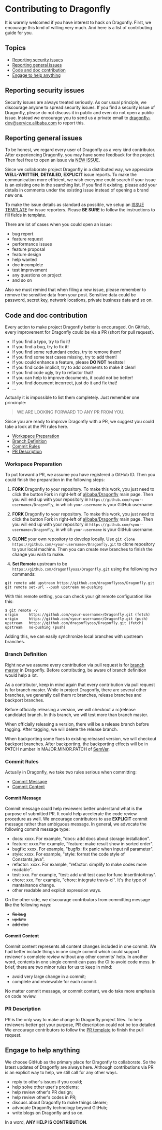 # Contributing to Dragonfly

It is warmly welcomed if you have interest to hack on Dragonfly. First, we encourage this kind of willing very much. And here is a list of contributing guide for you.

## Topics

* [Reporting security issues](#reporting-security-issues)
* [Reporting general issues](#reporting-general-issues)
* [Code and doc contribution](#code-and-doc-contribution)
* [Engage to help anything](#engage-to-help-anything)

## Reporting security issues

Security issues are always treated seriously. As our usual principle, we discourage anyone to spread security issues. If you find a security issue of Dragonfly, please do not discuss it in public and even do not open a public issue. Instead we encourage you to send us a private email to  [dragonfly-dev@service.alibaba.com](mailto:dragonfly-dev@service.alibaba.com) to report this.

## Reporting general issues

To be honest, we regard every user of Dragonfly as a very kind contributor. After experiencing Dragonfly, you may have some feedback for the project. Then feel free to open an issue via [NEW ISSUE](https://github.com/dragonflyoss/Dragonfly/issues/new).

Since we collaborate project Dragonfly in a distributed way, we appreciate **WELL-WRITTEN**, **DETAILED**, **EXPLICIT** issue reports. To make the communication more efficient, we wish everyone could search if your issue is an existing one in the searching list. If you find it existing, please add your details in comments under the existing issue instead of opening a brand new one.

To make the issue details as standard as possible, we setup an [ISSUE TEMPLATE](./.github/ISSUE_TEMPLATE.md) for issue reporters. Please **BE SURE** to follow the instructions to fill fields in template.

There are lot of cases when you could open an issue:

* bug report
* feature request
* performance issues
* feature proposal
* feature design
* help wanted
* doc incomplete
* test improvement
* any questions on project
* and so on

Also we must remind that when filing a new issue, please remember to remove the sensitive data from your post. Sensitive data could be password, secret key, network locations, private business data and so on.

## Code and doc contribution

Every action to make project Dragonfly better is encouraged. On GitHub, every improvement for Dragonfly could be via a PR (short for pull request).

* If you find a typo, try to fix it!
* If you find a bug, try to fix it!
* If you find some redundant codes, try to remove them!
* If you find some test cases missing, try to add them!
* If you could enhance a feature, please **DO NOT** hesitate!
* If you find code implicit, try to add comments to make it clear!
* If you find code ugly, try to refactor that!
* If you can help to improve documents, it could not be better!
* If you find document incorrect, just do it and fix that!
* ...

Actually it is impossible to list them completely. Just remember one princinple:

> WE ARE LOOKING FORWARD TO ANY PR FROM YOU.

Since you are ready to improve Dragonfly with a PR, we suggest you could take a look at the PR rules here.

* [Workspace Preparation](#workspace-preparation)
* [Branch Definition](#branch-definition)
* [Commit Rules](#commit-rules)
* [PR Description](#pr-description)

### Workspace Preparation

To put forward a PR, we assume you have registered a GitHub ID. Then you could finish the preparation in the following steps:

1. **FORK** Dragonfly to your repository. To make this work, you just need to click the button Fork in right-left of [alibaba/Dragonfly](https://github.com/alibaba/Dragonfly) main page. Then you will end up with your repository in `https://github.com/<your-username>/Dragonfly`, in which `your-username` is your GitHub username.
1. **FORK** Dragonfly to your repository. To make this work, you just need to click the button Fork in right-left of [alibaba/Dragonfly](https://github.com/dragonflyoss/Dragonfly) main page. Then you will end up with your repository in `https://github.com/<your-username>/Dragonfly`, in which `your-username` is your GitHub username.

1. **CLONE** your own repository to develop locally. Use `git clone https://github.com/<your-username>/Dragonfly.git` to clone repository to your local machine. Then you can create new branches to finish the change you wish to make.

1. **Set Remote** upstream to be `https://github.com/dragonflyoss/Dragonfly.git` using the following two commands:

```
git remote add upstream https://github.com/dragonflyoss/Dragonfly.git
git remote set-url --push upstream no-pushing
```

With this remote setting, you can check your git remote configuration like this:

```
$ git remote -v
origin     https://github.com/<your-username>/Dragonfly.git (fetch)
origin     https://github.com/<your-username>/Dragonfly.git (push)
upstream   https://github.com/dragonflyoss/Dragonfly.git (fetch)
upstream   no-pushing (push)
```

Adding this, we can easily synchronize local branches with upstream branches.

### Branch Definition

Right now we assume every contribution via pull request is for [branch master](https://github.com/dragonflyoss/Dragonfly/tree/master) in Dragonfly. Before contributing, be aware of branch definition would help a lot.

As a contributor, keep in mind again that every contribution via pull request is for branch master. While in project Dragonfly, there are several other branches, we generally call them rc branches, release branches and backport branches.

Before officially releasing a version, we will checkout a rc(release candidate) branch. In this branch, we will test more than branch master.

When officially releasing a version, there will be a release branch before tagging. After tagging, we will delete the release branch.

When backporting some fixes to existing released version, we will checkout backport branches. After backporting, the backporting effects will be in PATCH number in MAJOR.MINOR.PATCH of [SemVer](http://semver.org/).

### Commit Rules

Actually in Dragonfly, we take two rules serious when committing:

* [Commit Message](#commit-message)
* [Commit Content](#commit-content)

#### Commit Message

Commit message could help reviewers better understand what is the purpose of submitted PR. It could help accelerate the code review procedure as well. We encourage contributors to use **EXPLICIT** commit message rather than ambiguous message. In general, we advocate the following commit message type:

* docs: xxxx. For example, "docs: add docs about storage installation".
* feature: xxxx.For example, "feature: make result show in sorted order".
* bugfix: xxxx. For example, "bugfix: fix panic when input nil parameter".
* style: xxxx. For example, "style: format the code style of Constants.java".
* refactor: xxxx. For example, "refactor: simplify to make codes more readable".
* test: xxx. For example, "test: add unit test case for func InsertIntoArray".
* chore: xxx. For example, "chore: integrate travis-ci". It's the type of mantainance change.
* other readable and explicit expression ways.

On the other side, we discourage contributors from committing message like the following ways:

* ~~fix bug~~
* ~~update~~
* ~~add doc~~

#### Commit Content

Commit content represents all content changes included in one commit. We had better include things in one single commit which could support reviewer's complete review without any other commits' help. In another word, contents in one single commit can pass the CI to avoid code mess. In brief, there are two minor rules for us to keep in mind:

* avoid very large change in a commit;
* complete and reviewable for each commit.

No matter commit message, or commit content, we do take more emphasis on code review.

### PR Description

PR is the only way to make change to Dragonfly project files. To help reviewers better get your purpose, PR description could not be too detailed. We encourage contributors to follow the [PR template](./.github/PULL_REQUEST_TEMPLATE.md) to finish the pull request.

## Engage to help anything

We choose GitHub as the primary place for Dragonfly to collaborate. So the latest updates of Dragonfly are always here. Although contributions via PR is an explicit way to help, we still call for any other ways.

* reply to other's issues if you could;
* help solve other user's problems;
* help review other's PR design;
* help review other's codes in PR;
* discuss about Dragonfly to make things clearer;
* advocate Dragonfly technology beyond GitHub;
* write blogs on Dragonfly and so on.

In a word, **ANY HELP IS CONTRIBUTION.**
